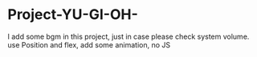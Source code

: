 # Project-YU-GI-OH-
I add some bgm in this project, just in case please check system volume.
use Position and flex, add some animation, no JS
